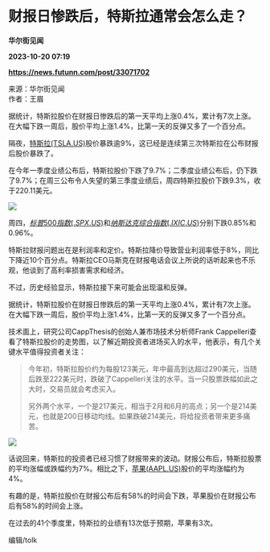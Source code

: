 # 财报日惨跌后，特斯拉通常会怎么走？
**华尔街见闻**

**2023-10-20 07:19**

**https://news.futunn.com/post/33071702**

来源：华尔街见闻  
作者：王眉

据统计，特斯拉股价在财报日惨跌后的第一天平均上涨0.4%，累计有7次上涨。在大幅下跌一周后，股价平均上涨1.4%，比第一天的反弹又多了一个百分点。

隔夜，[特斯拉(TSLA.US)](https://www.futunn.com/quote/stock?m=us&code=TSLA)股价暴跌逾9%，这已经是连续第三次特斯拉在公布财报后股价暴跌了。

在今年一季度业绩公布后，特斯拉股价下跌了9.7%；二季度业绩公布后，仍下跌了9.7%；在周三公布令人失望的第三季度业绩后，周四特斯拉股价下跌9.3%，收于220.11美元。

![](https://postimg.futunn.com/16977830954628504606085.png)

周四，[$标普500指数(.SPX.US)$](https://www.futunn.com/quote/stock?m=us&code=.SPX)和[$纳斯达克综合指数(.IXIC.US)$](https://www.futunn.com/quote/stock?m=us&code=.IXIC)分别下跌0.85%和0.96%。

特斯拉财报问题出在是利润率和定价。特斯拉降价导致营业利润率低于8%，同比下降近10个百分点。特斯拉CEO马斯克在财报电话会议上所说的话听起来也不乐观，他谈到了高利率损害需求和经济。

不过，历史经验显示，特斯拉接下来可能会出现温和反弹。

据统计，特斯拉股价在财报日惨跌后的第一天平均上涨0.4%，累计有7次上涨。在大幅下跌一周后，股价平均上涨1.4%，比第一天的反弹又多了一个百分点。

技术面上，研究公司CappThesis的创始人兼市场技术分析师Frank Cappelleri查看了特斯拉股价的走势图，以了解近期投资者进场买入的水平，他表示，有几个关键水平值得投资者关注：

> 今年初，特斯拉股价约为每股123美元，年中最高到达超过290美元，当随后跌至222美元时，跌破了Cappelleri关注的水平。当一只股票跌幅如此之大时，交易员就会考虑买入。
> 
> 另外两个水平，一个是217美元，相当于2月和6月的高点；另一个是214美元，也就是200日移动均线。如果跌破214美元，将给投资者带来更多痛苦。

![](https://postimg.futunn.com/16977831457646909846665.png)

话说回来，特斯拉的投资者已经习惯了财报带来的波动。财报公布后，特斯拉股票的平均涨幅或跌幅约为7%。相比之下，[苹果(AAPL.US)](https://www.futunn.com/quote/stock?m=us&code=AAPL)股价的平均涨幅约为4%。

有趣的是，特斯拉股价在财报公布后有58%的时间会下跌，苹果股价在财报公布后有58%的时间会上涨。

在过去的41个季度里，特斯拉的业绩有13次低于预期，苹果有3次。

编辑/tolk